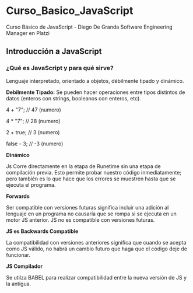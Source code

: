 # Curso_Basico_JavaScript
Curso Básico de JavaScript - Diego De Granda  Software Engineering Manager en Platzi

## Introducción a JavaScript
### ¿Qué es JavaScript y para qué sirve?

Lenguaje interpretado, orientado a objetos, débilmente tipado y dinámico.

**Debilmente Tipado:**
Se pueden hacer operaciones entre tipos distintos de datos (enteros con strings, booleanos con enteros, etc).

4 + "7"; // 47 (numero)

4 * "7"; // 28 (numero)

2 + true; // 3 (numero)

false - 3; // -3 (numero)


**Dinámico**

Js Corre directamente en la etapa de Runetime sin una etapa de compilación previa. Esto permite probar nuestro código inmediatamente; pero también es lo que hace que los errores se muestren hasta que se ejecuta el programa.


**Forwards**

Ser compatible con versiones futuras significa incluir una adición al lenguaje en un programa no causaría que se rompa si se ejecuta en un motor JS anterior. JS no es compatible con versiones futuras.

**JS es Backwards Compatible**

La compatibilidad con versiones anteriores significa que cuando se acepta como JS válido, no habrá un cambio futuro que haga que el código deje de funcionar.

**JS Compilador**

Se utilza BABEL para realizar compatibilidad entre la nueva versión de JS y la antigua.